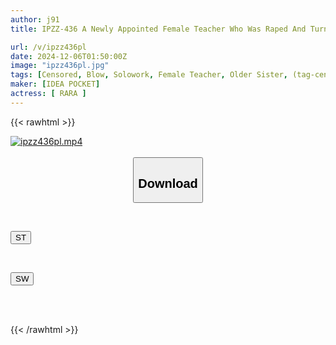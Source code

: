 ```yaml
---
author: j91
title: IPZZ-436 A Newly Appointed Female Teacher Who Was Raped And Turned Around 'The Flesh Toilet Rape Of Abnormal Students' RARA

url: /v/ipzz436pl
date: 2024-12-06T01:50:00Z
image: "ipzz436pl.jpg"
tags: [Censored, Blow, Solowork, Female Teacher, Older Sister, (tag-censored), Slender, Promiscuity	]
maker: [IDEA POCKET]
actress: [ RARA ]
---
```



{{< rawhtml >}}

<div class="video" data-videoid="RQLxZrPVd9HdvmD">
    <a href="javascript:;">
        <img src="/v/ipzz436pl/ipzz436pl.jpg" width="WIDTH" height="HEIGHT" alt="ipzz436pl.mp4" loading="lazy">
    </a>
</div>

<script type="text/javascript" src="https://j91.asia/asset/on-demand-st.js"></script>

<br>
  <link rel="stylesheet" href="https://j91.asia/asset/bs5.css">
  
  <center>
  <button class="btn btn-primary" type="button" data-bs-toggle="collapse" data-bs-target=".multi-collapse" aria-expanded="false" aria-controls="multiCollapseExample1 multiCollapseExample2"><h2>Download</h2></button></center>
</p>
<div class="row">
  <div class="col">
    <div class="collapse multi-collapse" id="multiCollapseExample1">
      <div class="card card-body">
	      	      <br>
<div class="buttons">  
<p><a href="/v/ipzz436pl/st.html" target="_blank"><button class="btn-hover color-3"><i class="fa fa-download"></i> ST</button></a></p></div>
    </div>
  </div>
</div>
  <div class="col">
    <div class="collapse multi-collapse" id="multiCollapseExample2">
      <div class="card card-body">
	      <br>
<div class="buttons">
<p><a href="/v/ipzz436pl/sw.html" target="_blank"><button class="btn-hover color-2"><i class="fa fa-download"></i> SW</button></a></p></div>
<br><br>
      </div>
    </div>
  </div>
</div>

{{< /rawhtml >}}